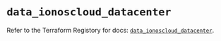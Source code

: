 # `data_ionoscloud_datacenter`

Refer to the Terraform Registory for docs: [`data_ionoscloud_datacenter`](https://www.terraform.io/docs/providers/ionoscloud/d/datacenter).
